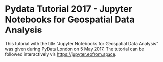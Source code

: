 # Pydata Tutorial 2017 - Jupyter Notebooks for Geospatial Data Analysis

This tutorial with the title "Jupyter Notebooks for Geospatial Data Analysis" was given during PyData London on 5 May 2017. The tutorial can be followed interactively via
https://jupyter.eofrom.space. 
